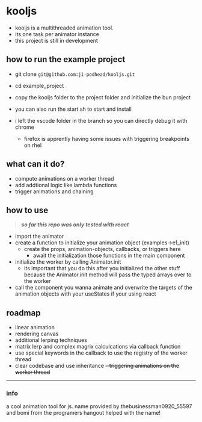 # kooljs 
- kooljs is a multithreaded animation tool.
- its one task per animator instance
- this project is still in development 

## how to run the example project
- git clone `git@github.com:ji-podhead/kooljs.git`
- cd example_project
- copy the kooljs folder to the project folder and initialize the bun project
- you can also run the start.sh to start and install

- i left the vscode folder in the branch so you can directly debug it with chrome
  - firefox is apprently having some issues with triggering breakpoints on rhel

## what can it do?
- compute animations on a worker thread
- add addtional logic like lambda functions
- trigger animations and chaining

## how to use
> ***so far this repo was only tested with react***
- import the animator 
- create a function to initialize your animation object (examples->e1_init)
  - create the props, animation-objects, callbacks, or triggers here
    - await the initialization those functions in the main component
- initialize the worker by calling Animator.init
  - its important that you do this after you initialized the other stuff because the Animator.init method will pass the typed arrays over to the worker
- call the component you wanna animate and overwrite the targets of the animation objects with your useStates if your using react 

## roadmap
- linear animation
- rendering canvas 
- additional lerping techniques
- matrix lerp and complex magrix calculcations via callback function
- use special keywords in the callback to use the registry of the worker thread 
- clear codebase and use inheritance
~~- triggering animations on the worker thread~~

---

### info
a cool animation tool for js. name provided by thebusinessman0920_55597 and bomi from the programers hangout helped with the name!